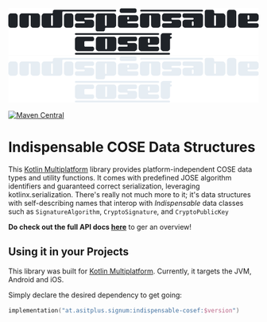 ![indispensable-cosef](assets/cosef-dark-large.png#only-light) ![indispensable-cosef](assets/cosef-light-large.png#only-dark)

[![Maven Central](https://img.shields.io/maven-central/v/at.asitplus.signum/indispensable-cosef?label=maven-central)](https://mvnrepository.com/artifact/at.asitplus.signum.indispensable-cosef/)

# Indispensable COSE Data Structures

This [Kotlin Multiplatform](https://kotlinlang.org/docs/multiplatform.html) library provides platform-independent COSE data
types and utility functions. It comes with predefined JOSE algorithm identifiers and guaranteed correct
serialization, leveraging kotlinx.serialization.
There's really not much more to it; it's data structures with self-describing names that interop with
_Indispensable_ data classes such as `SignatureAlgorithm`, `CryptoSignature`,  and `CryptoPublicKey`

**Do check out the full API docs [here](https://a-sit-plus.github.io/signum/)** to ger an overview!


## Using it in your Projects

This library was built for [Kotlin Multiplatform](https://kotlinlang.org/docs/multiplatform.html). Currently, it targets
the JVM, Android and iOS.

Simply declare the desired dependency to get going:

```kotlin 
implementation("at.asitplus.signum:indispensable-cosef:$version")
```
